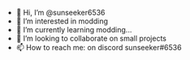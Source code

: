 - 👋 Hi, I’m @sunseeker6536
- 👀 I’m interested in modding
- 🌱 I’m currently learning modding...
- 💞️ I’m looking to collaborate on small projects
- 📫 How to reach me: on discord sunseeker#6536
